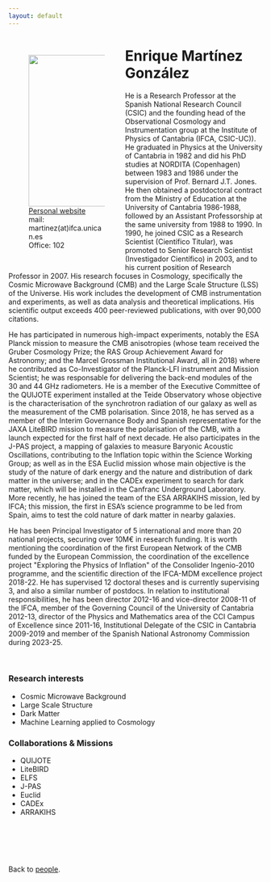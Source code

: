 ```yaml
---
layout: default
---
```




<p style="float: left; width: 30%; margin:40px"><img src="{{site.url}}/assets/imgs/People/name.jpg" style="width:224px;height:300px;"> <a href="https://">Personal website</a> <br> mail: martinez(at)ifca.unican.es <br> Office: 102</p>

# Enrique Martínez González
He is a Research Professor at the Spanish National Research Council (CSIC) and the founding head of the Observational Cosmology and Instrumentation group at the Institute of Physics of Cantabria (IFCA, CSIC-UC)). He graduated in Physics at the University of Cantabria in 1982 and did his PhD studies at NORDITA (Copenhagen) between 1983 and 1986 under the supervision of Prof. Bernard J.T. Jones. He then obtained a postdoctoral contract from the Ministry of Education at the University of Cantabria 1986-1988, followed by an Assistant Professorship at the same university from 1988 to 1990. In 1990, he joined CSIC as a Research Scientist (Científico Titular), was promoted to Senior Research Scientist (Investigador Científico) in 2003, and to his current position of Research Professor in 2007. His research focuses in Cosmology, specifically the Cosmic Microwave Background (CMB) and the Large Scale Structure (LSS) of the Universe. His work includes the development of CMB instrumentation and experiments, as well as data analysis and theoretical implications. His scientific output exceeds 400 peer-reviewed publications, with over 90,000 citations.

He has participated in numerous high-impact experiments, notably the ESA Planck mission to measure the CMB anisotropies (whose team received the Gruber Cosmology Prize; the RAS Group Achievement Award for Astronomy; and the Marcel Grossman Institutional Award, all in 2018) where he contributed as Co-Investigator of the Planck-LFI instrument and Mission Scientist; he was responsable for delivering the back-end modules of the 30 and 44 GHz radiometers. He is a member of the Executive Committee of the QUIJOTE experiment installed at the Teide Observatory whose objective is the characterisation of the synchrotron radiation of our galaxy as well as the measurement of the CMB polarisation. Since 2018, he has served as a member of the Interim Governance Body and Spanish representative for the JAXA LiteBIRD mission to measure the polarisation of the CMB, with a launch expected for the first half of next decade. He also participates in the J-PAS project, a mapping of galaxies to measure Baryonic Acoustic Oscillations, contributing to the Inflation topic within the Science Working Group; as well as in the ESA Euclid mission whose main objective is the study of the nature of dark energy and the nature and distribution of dark matter in the universe; and in the CADEx experiment to search for dark matter, which will be installed in the Canfranc Underground Laboratory. More recently, he has joined the team of the ESA ARRAKIHS mission, led by IFCA; this mission, the first in ESA’s science programme to be led from Spain, aims to test the cold nature of dark matter in nearby galaxies.

He has been Principal Investigator of 5 international and more than 20 national projects, securing over 10M€ in research funding. It is worth mentioning the coordination of the first European Network of the CMB funded by the European Commission, the coordination of the excellence project "Exploring the Physics of Inflation" of the Consolider Ingenio-2010 programme, and the scientific direction of the IFCA-MDM excellence project 2018-22. He has supervised 12 doctoral theses and is currently supervising 3, and also a similar number of postdocs. 
In relation to institutional responsibilities, he has been director 2012-16 and vice-director 2008-11 of the IFCA, member of the Governing Council of the University of Cantabria 2012-13, director of the Physics and Mathematics area of the CCI Campus of Excellence since 2011-16, Institutional Delegate of the CSIC in Cantabria 2009-2019 and member of the Spanish National Astronomy Commission during 2023-25.


<br>


### Research interests

- Cosmic Microwave Background
- Large Scale Structure
- Dark Matter
- Machine Learning applied to Cosmology


### Collaborations & Missions

- QUIJOTE
- LiteBIRD
- ELFS
- J-PAS
- Euclid
- CADEx
- ARRAKIHS


<br>
<br>
<br>
<br>

Back to [people]({{site.url}}/people).
